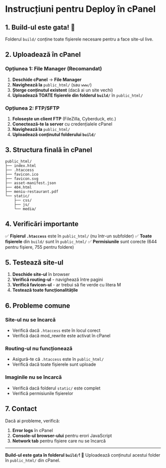 # Instrucțiuni pentru Deploy în cPanel

## 1. Build-ul este gata! 🎉

Folderul `build/` conține toate fișierele necesare pentru a face site-ul live.

## 2. Uploadează în cPanel

### Opțiunea 1: File Manager (Recomandat)
1. **Deschide cPanel** → **File Manager**
2. **Navighează la** `public_html/` (sau `www/`)
3. **Șterge conținutul existent** (dacă ai un site vechi)
4. **Uploadează TOATE fișierele din folderul `build/`** în `public_html/`

### Opțiunea 2: FTP/SFTP
1. **Folosește un client FTP** (FileZilla, Cyberduck, etc.)
2. **Conectează-te la server** cu credențialele cPanel
3. **Navighează la** `public_html/`
4. **Uploadează conținutul folderului `build/`**

## 3. Structura finală în cPanel

```
public_html/
├── index.html
├── .htaccess
├── favicon.ico
├── favicon.svg
├── asset-manifest.json
├── 404.html
├── meniu-restaurant.pdf
└── static/
    ├── css/
    ├── js/
    └── media/
```

## 4. Verificări importante

✅ **Fișierul `.htaccess`** este în `public_html/` (nu într-un subfolder)
✅ **Toate fișierele** din `build/` sunt în `public_html/`
✅ **Permisiunile** sunt corecte (644 pentru fișiere, 755 pentru foldere)

## 5. Testează site-ul

1. **Deschide site-ul** în browser
2. **Verifică routing-ul** - navighează între pagini
3. **Verifică favicon-ul** - ar trebui să fie verde cu litera M
4. **Testează toate funcționalitățile**

## 6. Probleme comune

### Site-ul nu se încarcă
- Verifică dacă `.htaccess` este în locul corect
- Verifică dacă mod_rewrite este activat în cPanel

### Routing-ul nu funcționează
- Asigură-te că `.htaccess` este în `public_html/`
- Verifică dacă toate fișierele sunt uploade

### Imaginile nu se încarcă
- Verifică dacă folderul `static/` este complet
- Verifică permisiunile fișierelor

## 7. Contact

Dacă ai probleme, verifică:
1. **Error logs** în cPanel
2. **Console-ul browser-ului** pentru erori JavaScript
3. **Network tab** pentru fișiere care nu se încarcă

---

**Build-ul este gata în folderul `build/`! 🚀**
Uploadează conținutul acestui folder în `public_html/` din cPanel.
